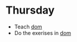# Thursday

- Teach [dom](../../topics/javascript/dom.md) 
- Do the exerises in [dom](../../topics/javascript/dom.md) 

